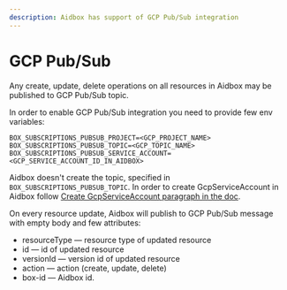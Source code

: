 ```yaml
---
description: Aidbox has support of GCP Pub/Sub integration
---
```


# GCP Pub/Sub

Any create, update, delete operations on all resources in Aidbox may be published to GCP Pub/Sub topic.

In order to enable GCP Pub/Sub integration you need to provide few env variables:

```
BOX_SUBSCRIPTIONS_PUBSUB_PROJECT=<GCP_PROJECT_NAME>
BOX_SUBSCRIPTIONS_PUBSUB_TOPIC=<GCP_TOPIC_NAME>
BOX_SUBSCRIPTIONS_PUBSUB_SERVICE_ACCOUNT=<GCP_SERVICE_ACCOUNT_ID_IN_AIDBOX>
```

Aidbox doesn't create the topic, specified in `BOX_SUBSCRIPTIONS_PUBSUB_TOPIC`. In order to create GcpServiceAccount in Aidbox follow [Create GcpServiceAccount paragraph in the doc](../../storage-1/gcp-cloud-storage.md#create-gcpserviceaccount).

On every resource update, Aidbox will publish to GCP Pub/Sub message with empty body and few attributes:

* resourceType — resource type of updated resource
* id — id of updated resource
* versionId — version id of updated resource
* action — action (create, update, delete)
* box-id — Aidbox id.
